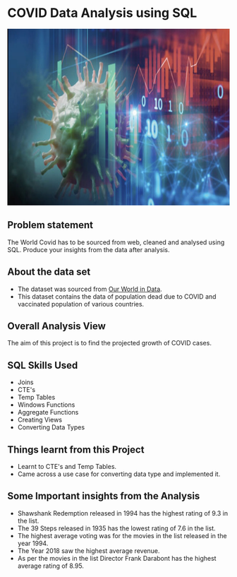 # COVID Data Analysis using SQL



<p align="center">
 <img src='https://github.com/shrikrishnau/Portfolio/blob/main/images/COVID.jpg?raw=true' width="900", height="400">

</p>

## Problem statement
The World Covid has to be sourced from web, cleaned and analysed using SQL. Produce your insights from the data after analysis.


## About the data set
* The dataset was sourced from [Our World in Data](https://ourworldindata.org/covid-deaths).
* This dataset contains the data of population dead due to COVID and vaccinated population of various countries.


## Overall Analysis View
The aim of this project is to find the projected growth of COVID cases.

## SQL Skills Used
* Joins
* CTE's
* Temp Tables
* Windows Functions
* Aggregate Functions
* Creating Views
* Converting Data Types

## Things learnt from this Project 
* Learnt to CTE's and Temp Tables.
* Came across a use case for converting data type and implemented it. 

## Some Important insights from the Analysis

* Shawshank Redemption released in 1994 has the highest rating of 9.3 in the list.
* The 39 Steps released in 1935 has the lowest rating of 7.6 in the list.
* The highest average voting was for the movies in the list released in the year 1994.
* The Year 2018 saw the highest average revenue.
* As per the movies in the list Director Frank Darabont has the highest average rating of 8.95.



